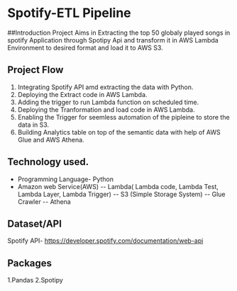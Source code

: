 # Spotify-ETL Pipeline

##Introduction
Project Aims in Extracting the top 50 globaly played songs in spotify Application through Spotipy Api and transform it in AWS Lambda Environment to desired format and load it to AWS S3.

## Project Flow
  1. Integrating Spotify API amd extracting the data with Python.
  2. Deploying the Extract code in AWS Lambda.
  3. Adding the trigger to run Lambda function on scheduled time.
  4. Deploying the Tranformation and load code in AWS Lambda.
  5. Enabling the Trigger for seemless automation of the pipleine to store the data in S3.
  6. Building Analytics table on top of the semantic data with help of AWS Glue and AWS Athena.
     
## Technology used.
  - Programming Language- Python
  - Amazon web Service(AWS) 
    -- Lambda( Lambda code, Lambda Test, Lambda Layer, Lambda Trigger) 
    -- S3 (Simple Storage System)
    -- Glue Crawler
    -- Athena
     
## Dataset/API
  Spotify API- https://developer.spotify.com/documentation/web-api
  
## Packages
  1.Pandas
  2.Spotipy
    
 

     
